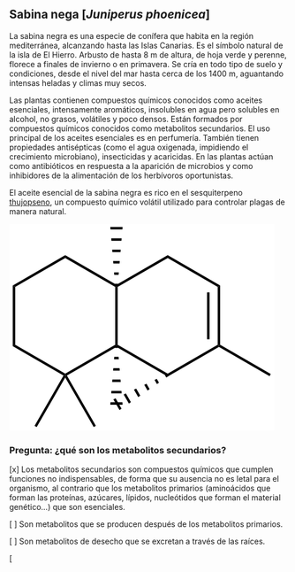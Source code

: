 
## Sabina nega [*Juniperus phoenicea*]

La sabina negra es una especie de conífera que habita en la región mediterránea, alcanzando hasta las Islas Canarias. Es el símbolo natural de la isla de El Hierro. Arbusto de hasta 8 m de altura, de hoja verde y perenne, florece a finales de invierno o en primavera. Se cría en todo tipo de suelo y condiciones, desde el nivel del mar hasta cerca de los 1400 m, aguantando intensas heladas y climas muy secos.

Las plantas contienen compuestos químicos conocidos como aceites esenciales, intensamente aromáticos, insolubles en agua pero solubles en alcohol, no grasos, volátiles y poco densos. Están formados por compuestos químicos conocidos como metabolitos secundarios. El uso principal de los aceites esenciales es en perfumería. También tienen propiedades antisépticas (como el agua oxigenada, impidiendo el crecimiento microbiano), insecticidas y acaricidas. En las plantas actúan como antibióticos en respuesta a la aparición de microbios y como inhibidores de la alimentación de los herbívoros oportunistas. 

El aceite esencial de la sabina negra es rico en el sesquiterpeno [thujopseno](https://es.wikipedia.org/wiki/Thujopseno), 
un compuesto químico volátil utilizado para controlar plagas de manera natural. 

![](./pics/thujopsene.png)


### Pregunta: ¿qué son los metabolitos secundarios?

 [x] Los metabolitos secundarios son compuestos químicos que cumplen funciones no indispensables, de forma que su ausencia no es letal para el organismo, al contrario que los metabolitos primarios (aminoácidos que forman las proteínas, azúcares, lípidos, nucleótidos que forman el material genético...) que son esenciales.

 [ ] Son metabolitos que se producen después de los metabolitos primarios.

 [ ] Son metabolitos de desecho que se excretan a través de las raíces.

[

